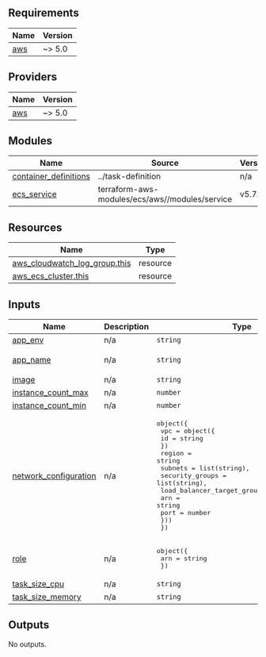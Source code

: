 <!-- BEGIN_TF_DOCS -->
## Requirements

| Name | Version |
|------|---------|
| <a name="requirement_aws"></a> [aws](#requirement\_aws) | ~> 5.0 |

## Providers

| Name | Version |
|------|---------|
| <a name="provider_aws"></a> [aws](#provider\_aws) | ~> 5.0 |

## Modules

| Name | Source | Version |
|------|--------|---------|
| <a name="module_container_definitions"></a> [container\_definitions](#module\_container\_definitions) | ../task-definition | n/a |
| <a name="module_ecs_service"></a> [ecs\_service](#module\_ecs\_service) | terraform-aws-modules/ecs/aws//modules/service | v5.7.4 |

## Resources

| Name | Type |
|------|------|
| [aws_cloudwatch_log_group.this](https://registry.terraform.io/providers/hashicorp/aws/latest/docs/resources/cloudwatch_log_group) | resource |
| [aws_ecs_cluster.this](https://registry.terraform.io/providers/hashicorp/aws/latest/docs/resources/ecs_cluster) | resource |

## Inputs

| Name | Description | Type | Default | Required |
|------|-------------|------|---------|:--------:|
| <a name="input_app_env"></a> [app\_env](#input\_app\_env) | n/a | `string` | n/a | yes |
| <a name="input_app_name"></a> [app\_name](#input\_app\_name) | n/a | `string` | `"fortune-dragon-logic"` | no |
| <a name="input_image"></a> [image](#input\_image) | n/a | `string` | n/a | yes |
| <a name="input_instance_count_max"></a> [instance\_count\_max](#input\_instance\_count\_max) | n/a | `number` | `512` | no |
| <a name="input_instance_count_min"></a> [instance\_count\_min](#input\_instance\_count\_min) | n/a | `number` | `2` | no |
| <a name="input_network_configuration"></a> [network\_configuration](#input\_network\_configuration) | n/a | <pre>object({<br>    vpc = object({<br>      id = string<br>    })<br>    region          = string<br>    subnets         = list(string),<br>    security_groups = list(string),<br>    load_balancer_target_groups = list(object({<br>      arn  = string<br>      port = number<br>    }))<br>  })</pre> | n/a | yes |
| <a name="input_role"></a> [role](#input\_role) | n/a | <pre>object({<br>    arn = string<br>  })</pre> | n/a | yes |
| <a name="input_task_size_cpu"></a> [task\_size\_cpu](#input\_task\_size\_cpu) | n/a | `string` | `256` | no |
| <a name="input_task_size_memory"></a> [task\_size\_memory](#input\_task\_size\_memory) | n/a | `string` | `512` | no |

## Outputs

No outputs.
<!-- END_TF_DOCS -->